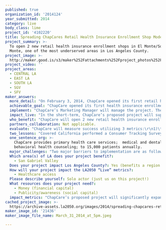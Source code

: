 ```yaml
---
published: true
organization_id: '2014124'
year_submitted: 2014
category: live
body_class: lime
project_id: '4102220'
title: Spreading ChapCares Retail Health Insurance Enrollment Shop Model
project_summary: >-
  To open 2 new retail health insurance enrollment shops in El Monte/South El
  Monte, one of the most underserved areas in Los Angeles County.
project_image: >-
  http://maker.good.is/s3/maker%252Fattachments%252Fproject_photos%252Fimages%252F21436%252Fdisplay%252FMarch_31_2014_at_5pm.jpeg=c570x385
project_video: ''
project_areas:
  - CENTRAL LA
  - EAST LA
  - SOUTH LA
  - SGV
  - SFV
maker_answers:
  more_detail: "On February 3, 2014, ChapCare opened its first retail health insurance enrollment shop at the Paseo Colorado, a major shopping center located in downtown Pasadena. \r\nThe enrollment shop provides a clean, neutral space for those eligible to enroll in health insurance. It is highly visible, being located in a high traffic area in Pasadena. It is open year-round, 7 days per week, with evening hours. \r\nIn just 10 weeks, ChapCare enrolled 1,212 people into health insurance (an average of over 120 per week) at this location during last year's Covered California (California's State Exchange) open enrollment period.\r\nChapCare proposes to expand this model to the El Monte/South El Monte area, which is located in the central San Gabriel Valley."
  achievable_goal: "ChapCare opened its first health insurance enrollment shop in Pasadena on February 3, 2014. The shop is located at the Paseo Colorado, a major shopping center in the area. ChapCare was able to locate this site in 4 weeks, and operationalize the site in 2 weeks (from lease signing) to provide services.\r\n\tChapCare understands the infrastructure necessary to quickly and effectively open an enrollment shop. The most important aspect is: Operating under a Cloud-Based Infrastructure – Since ChapCare’s health centers operate under a cloud, we do not need to take out internet or phone contracts for our enrollment shops. Instead, we assign a dedicated number for each shop to our existing cloud, add additional phone lines, and link the internet needed at the shop to the cloud. If not operating under this structure it can take up to 120 days to have new internet and phone lines installed. \r\n"
  implement: "ChapCare’s Marketing Manager will manage the project. The Manager is a member of ChapCare's Senior Leadership Team.\r\nUpon award, scouting of enrollment shop locations in the El Monte/South El Monte area will begin. Based on previous experience, we expect to locate the 2 shop spaces within 4 weeks, with an additional 2 weeks required to operationalize the sites.\r\nTo support marketing of the project in the community, ChapCare’s 11 member Outreach Department will launch an outreach and education campaign to generate leads that will be enrolled at the 2 shops. \r\nSpecifically, based on the Consumer Tracking Survey that Covered California conducted (May 6, 2014), we know that the vast majority of people are aware of the Affordable Care Act (ACA) and their health insurance options, but what many have not chosen to do is enroll. What this means is that continued education is paramount to decrease barriers to enrollment. \r\nWe will leverage local partners in El Monte/South El Monte to conduct the majority of outreach work (i.e. making flyers available at their locations). These include the El Monte/South El Monte Chamber of Commerce, Greater El Monte Community Hospital, local school districts, community based organizations, libraries, etc. Outreach conducted by ChapCare directly will focus on locations where the  populations live, work, shop, and play; and local high volume locations and events.\r\nOur main focus to get people to enroll in health insurance will be on planning an aggressive education campaign that will provide group presentations to capitalize on the awareness already created. Education presentations will provide general information about  health insurance, and more targeted information that seeks to respond to consumer concerns.\r\nReferral cards will be available at enrollment locations, whereby a consumer can write a note to a friend about their positive experience enrolling into health insurance, and to encourage them to enroll. These will be mailed at no cost to the client.  \r\nThe proposed strategy is cost-effective and reasonable based on our previous experience and lessons learned.\r\nDuring the first open enrollment period, 42% of individuals who enrolled at our enrollment shop in Pasadena did so after a friend or family member enrolled and told them about it. As seen during the first open enrollment period, we expect the initial Outreach & Education to launch a multiplying effect that will leverage limited dollars into a sustained wave of activity."
  impact_live: "In the short-term, ChapCare’s proposed project will support increased health care access by stripping down barriers to care (lack of health insurance).\r\n\tBy 2050, the proposed project will support improved healthcare outcomes, and healthcare as a key driver of economic viability. Studies have shown that many low-income individuals miss significant amounts of time at school and/or work because of poor health; in many instances, affecting their long-term financial viability. These affects can sometimes be so significant, as to be generational in impact.\r\n\tIn order to shift long-term health in communities, preventive health care is key. In order for people to pro-actively access health care, health insurance is essential. \r\n\tChapCare’s enrollment shop model is a significant game-changer is this area since it promotes a culture of coverage in communities by normalizing the health insurance process. In most instances, for those who choose to enroll, they have to stand on long lines in a County office to enroll in Medi-Cal or call a phone bank in Sacramento to enroll in Covered California. For those who choose not to enroll there are many issues that need to be overcome such as: a lack of trust, cultural and linguistic barriers, and/or an inability to navigate the complicated health insurance system on their own.\r\n\tThe enrollment shop is a clean, visible space integrated into the fabric of the community, supported by people the community knows and trusts, that makes enrolling in health insurance feel no different than going to the post office or grocery store.\r\n"
  who_benefit: "ChapCare will open 2 new retail health insurance enrollment shops in the El Monte/South El Monte area in the San Gabriel Valley. \r\nThere are over 120,000 people living in this area, with over 50,000 living at or below 200% of the Federal Poverty Level ($22,980 for a single person) who have not accessed health care services. As a result, the area has experienced some of the worst health indicators in Los Angeles County; specifically, the area’s obesity rate ranks 116 out of 117 cities in the County, with over 31% of adults being obese, which has led to high rates of hypertension and diabetes.\r\n\tMany people in the El Monte/South El Monte area do not access primary health care services due to a lack of health insurance, which is one of the key barriers to people accessing needed medical services. In the proposed area, there are 39,438 low-income people (living at 400% or below of the Federal Poverty Level) that currently do not have health insurance; of which, 21,789 are eligible for Covered California, and 17,649 can access free insurance (Medi-Cal).\t\r\nThe proposed area is predominantly Latino (75%) followed by Asian (20%), with the Asian population being predominantly Chinese and Vietnamese, making services that are culturally and linguistically competent of critical importance.\r\nChapCare’s proposed project will benefit the low-income populations of the El Monte/South El Monte region by providing easily accessible health insurance enrollment services. The project will provide services in a culturally and linguistically competent manner that is responsive to the needs of the community.\r\n"
  partners_collaboration: Not applicable.
  evaluate: "ChapCare will measure success utilizing 3 metrics:\r\n1)\tOpen 2 new health insurance enrollment shops in the El Monte/South El Monte area within 60 days of award;\r\n2)\tDuring months 3 – 12 of the project period, ChapCare will enroll 3,000 people into health insurance via Covered Caliifornia of Medi-Cal who were not previously insured; and\r\n3)\tChapCare will facilitate access to health care services for a minimum of 70% of people enrolled into health insurance at a ChapCare health center (ChapCare operates 2 health centers in El Monte/South El Monte) or another provider of their choice.\r\n"
  two_lessons: "Covered California performed a Consumer Tracking Survey (May 6, 2014) to find out what lessons could be learned from the first open enrollment period.\r\n\tA few lessons that support our model include:\r\n1)\tLatino population - Want face to face assistance in navigating through the health insurance system to secure enrollment; and \r\n2)\tAsian population - Tend to access insurance after hearing about it from another individual who is happy after enrolling into insurance themselves (i.e. word of mouth), and are most likely to not be native English speakers, and as a result are least likely to learn about or enroll in health insurance on-line.\r\n"
  one_sentence_org: >-
    ChapCare provides primary health care services;  medical and dental care and
    behavioral health counseling; to 15,000 patients annually.  
  major_challenges: "Two major barriers to implementation are as follows:\r\n\t1) Staff Recruitment – Due to the language needs of the community (i.e. Spanish and Mandarin/Cantonese or Vietnamese), staff recruitment can sometimes be a challenge.\r\nStrategy to Ensure a Successful Implementation: New Staff will be hired within 30 days of award. The Project Manager will work with ChapCare’s Human Resources Supervisor in the recruitment of project staff. \r\nChapCare’s recruitment process includes screening candidates based on their ability to provide for the cultural/linguistic problems of the communities we serve. ChapCare uses a number of strategies to recruit staff. All open positions are posted on the Community Clinic Association of Los Angeles County website and are forwarded to the California Primary Care Association. The organization also posts positions on Internet-based career sites. \r\nChapCare is a competitive employer among local safety net providers. This has developed out of our track record for growth, operational stability, and reputation for innovation. Attractions to ChapCare that have helped facilitate employee recruitment include: 1) Compensation that is competitive based on industry standards, and 2) Comprehensive benefits such as medical, dental, vision, long-term disability, worker’s compensation, vacation, sick/personal time, and a 403 (b) retirement plan.\r\n2) Securing Enrollment Shop Locations – Finding enrollment shop locations that meet our criteria (clean and inviting space, 1,000 – 1,200 square feet, and a visible location in a high-density area that is frequented by the community) can be difficult.\r\n\tStrategy to Ensure a Successful Implementation: Upon award, ChapCare will reach out to the El Monte/South El Monte Chamber of Commerce, which will liaising with local brokers in the area to support our shop search.\r\n\tChapCare has an existing relationship with the Chamber, and its CEO and Marketing Manager are part of the Chamber’s Ambassador Committee.\r\n"
  Which area(s) of LA does your project benefit?:
    - San Gabriel Valley
  Does your project impact Los Angeles County?: Yes (benefits a region of LA County)
  How will your project impact the LA2050 “Live” metrics?:
    - Healthcare access
  Please describe yourself: Solo actor (just us on this project!)
  What resources does your project need?:
    - Money (financial capital)
    - Publicity/awareness (social capital)
  impact_metrics: "ChapCare’s proposed project will significantly expand access to health care services by first expanding access to health insurance. Many low-income individuals want to visit the doctor, but those without health insurance oftentimes do not because they are afraid of being saddled with a large bill.\r\n\tBased on our previous experience during the first Covered California open enrollment period, we are confident that we can enroll thousands of individuals per year into health insurance in this area and facilitate access for those enrolled into primary health care services (please see specific metrics sections for details), and as a result, significantly alter the health care landscape in this underserved community.\r\n"
cached_project_image: >-
  https://archive-assets.la2050.org/images/2014/spreading-chapcares-retail-health-insurance-enrollment-shop-model/maker.good.is/s3/maker%252Fattachments%252Fproject_photos%252Fimages%252F21436%252Fdisplay%252FMarch_31_2014_at_5pm.jpeg=c570x385.jpg
maker_image_id: '21436'
maker_image_file_name: March_31_2014_at_5pm.jpeg

---
```

